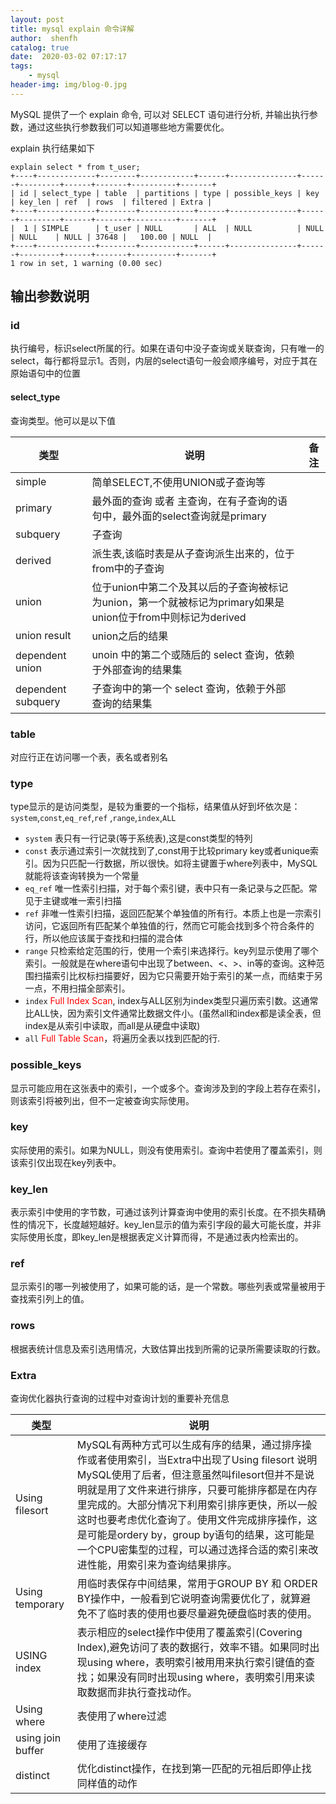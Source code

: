 ```yaml
---
layout: post
title: mysql explain 命令详解
author:  shenfh
catalog: true
date:  2020-03-02 07:17:17
tags:
    - mysql 
header-img: img/blog-0.jpg
---
```



MySQL 提供了一个 explain 命令, 可以对 SELECT 语句进行分析, 并输出执行参数，通过这些执行参数我们可以知道哪些地方需要优化。

explain 执行结果如下

```
explain select * from t_user;
+----+-------------+--------+------------+------+---------------+------+---------+------+-------+----------+-------+
| id | select_type | table  | partitions | type | possible_keys | key  | key_len | ref  | rows  | filtered | Extra |
+----+-------------+--------+------------+------+---------------+------+---------+------+-------+----------+-------+
|  1 | SIMPLE      | t_user | NULL       | ALL  | NULL          | NULL | NULL    | NULL | 37648 |   100.00 | NULL  |
+----+-------------+--------+------------+------+---------------+------+---------+------+-------+----------+-------+
1 row in set, 1 warning (0.00 sec)
```

##  输出参数说明

### id
执行编号，标识select所属的行。如果在语句中没子查询或关联查询，只有唯一的select，每行都将显示1。否则，内层的select语句一般会顺序编号，对应于其在原始语句中的位置

#### select_type
 查询类型。他可以是以下值
 
 
| 类型 |  说明 |  备注 |
| --- | --- | --- |
| simple | 简单SELECT,不使用UNION或子查询等 |  |
| primary | 最外面的查询 或者 主查询，在有子查询的语句中，最外面的select查询就是primary |  |
| subquery | 子查询 |  |
| derived | 派生表,该临时表是从子查询派生出来的，位于from中的子查询 |  |
| union | 位于union中第二个及其以后的子查询被标记为union，第一个就被标记为primary如果是union位于from中则标记为derived |  |
| union result | union之后的结果 |  |
| dependent union | unoin 中的第二个或随后的 select 查询，依赖于外部查询的结果集 |  |
| dependent subquery | 子查询中的第一个 select 查询，依赖于外部 查询的结果集|  |

### table
对应行正在访问哪一个表，表名或者别名

### type

type显示的是访问类型，是较为重要的一个指标，结果值从好到坏依次是：
`system`,`const`,`eq_ref`,`ref` ,`range`,`index`,`ALL` 

* `system` 表只有一行记录(等于系统表),这是const类型的特列
* `const` 表示通过索引一次就找到了,const用于比较primary key或者unique索引。因为只匹配一行数据，所以很快。如将主键置于where列表中，MySQL就能将该查询转换为一个常量
* `eq_ref` 唯一性索引扫描，对于每个索引键，表中只有一条记录与之匹配。常见于主键或唯一索引扫描
* `ref` 非唯一性索引扫描，返回匹配某个单独值的所有行。本质上也是一宗索引访问，它返回所有匹配某个单独值的行，然而它可能会找到多个符合条件的行，所以他应该属于查找和扫描的混合体
* `range` 只检索给定范围的行，使用一个索引来选择行。key列显示使用了哪个索引。一般就是在where语句中出现了between、<、>、in等的查询。这种范围扫描索引比权标扫描要好，因为它只需要开始于索引的某一点，而结束于另一点，不用扫描全部索引。
* `index` <font color=red>Full Index Scan</font>, index与ALL区别为index类型只遍历索引数。这通常比ALL快，因为索引文件通常比数据文件小。(虽然all和index都是读全表，但index是从索引中读取，而all是从硬盘中读取)
* `all` <font color=red>Full Table Scan</font>，将遍历全表以找到匹配的行.


### possible_keys
显示可能应用在这张表中的索引，一个或多个。查询涉及到的字段上若存在索引，则该索引将被列出，但不一定被查询实际使用。

### key
实际使用的索引。如果为NULL，则没有使用索引。查询中若使用了覆盖索引，则该索引仅出现在key列表中。

### key_len
表示索引中使用的字节数，可通过该列计算查询中使用的索引长度。在不损失精确性的情况下，长度越短越好。key_len显示的值为索引字段的最大可能长度，并非实际使用长度，即key_len是根据表定义计算而得，不是通过表内检索出的。

### ref
显示索引的哪一列被使用了，如果可能的话，是一个常数。哪些列表或常量被用于查找索引列上的值。

### rows
根据表统计信息及索引选用情况，大致估算出找到所需的记录所需要读取的行数。

### Extra
查询优化器执行查询的过程中对查询计划的重要补充信息


| 类型 | 说明 |
| --- | --- | 
| Using filesort	 | MySQL有两种方式可以生成有序的结果，通过排序操作或者使用索引，当Extra中出现了Using filesort 说明MySQL使用了后者，但注意虽然叫filesort但并不是说明就是用了文件来进行排序，只要可能排序都是在内存里完成的。大部分情况下利用索引排序更快，所以一般这时也要考虑优化查询了。使用文件完成排序操作，这是可能是ordery by，group by语句的结果，这可能是一个CPU密集型的过程，可以通过选择合适的索引来改进性能，用索引来为查询结果排序。 | 
| Using temporary | 用临时表保存中间结果，常用于GROUP BY 和 ORDER BY操作中，一般看到它说明查询需要优化了，就算避免不了临时表的使用也要尽量避免硬盘临时表的使用。 |
| USING index | 表示相应的select操作中使用了覆盖索引(Covering Index),避免访问了表的数据行，效率不错。如果同时出现using where，表明索引被用用来执行索引键值的查找；如果没有同时出现using where，表明索引用来读取数据而非执行查找动作。|
| Using where | 表使用了where过滤 |
| using join buffer | 使用了连接缓存 | 
|  distinct | 优化distinct操作，在找到第一匹配的元祖后即停止找同样值的动作 |


